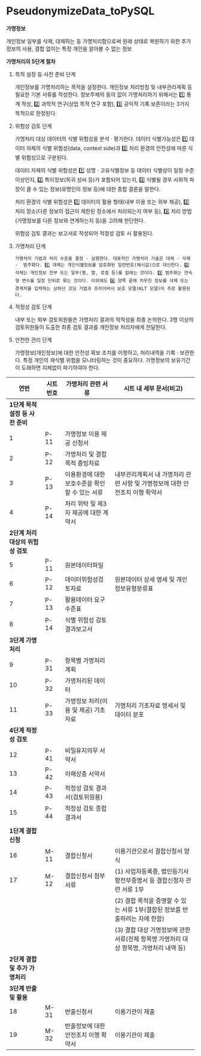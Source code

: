 # PseudonymizeData_toPySQL

**가명정보**

개인정보 일부를 삭제, 대체하는 등 가명처리함으로써 원래 상태로 복원하기 위한 추가정보의 사용, 결합 없이는 특정 개인을 알아볼 수 없는 정보

**가명처리의 5단계 절차**

1. 목적 설정 등 사전 준비 단계
    
    개인정보를 가명처리하는 목적을 설정한다. 개인정보 처리방침 및 내부관리계획 등 필요한 기본 서류를 작성한다. 정보주체의 동의 없이 가명처리하기 위해서는 1️⃣ 통계 작성, 2️⃣ 과학적 연구(상업 목적 연구 포함), 3️⃣ 공익적 기록 보존이라는 3가지 목적으로 한정된다. 
    
2. 위험성 검토 단계
    
    가명처리 대상 데이터의 식별 위험성을 분석 · 평가한다. 데이터 식별가능성은 1️⃣ 데이터 자체의 식별 위험성(data, context side)과 2️⃣ 처리 환경의 안전성에 따른 식별 위험성으로 구분된다. 
    
    데이터 자체의 식별 위험성은 1️⃣ 성명 · 고유식별정보 등 데이터 식별성이 일정 수준 이상인지, 2️⃣ 특이정보(희귀 성씨 등)가 포함되어 있는지, 3️⃣ 식별될 경우 사회적 파장이 클 수 있는 정보(유명인의 정보 등)에 대한 종합 결론을 말한다. 
    
    처리 환경의 식별 위험성은 1️⃣ 데이터의 활용 형태(내부 이용 또는 외부 제공), 2️⃣ 처리 장소(다른 정보의 접근이 제한된 장소에서 처리되는지 여부 등),  3️⃣ 처리 방법(가명정보를 다른 정보와 연계하는지 등)을 고려해 판단한다. 
    
    위험성 검토 결과는 보고서로 작성되어 적정성 검토 시 활용된다.
    
3. 가명처리 단계

    ```
    가명처리 기법과 처리 수준을 결정 · 실행한다. 대표적인 가명처리 기술은 대체 · 삭제 ·  범주화다. 1️⃣ 대체는 개인식별정보를 암호화된 일련번호(해시값)으로 대신한다. 2️⃣ 삭제는 개인정보 전부 또는 일부(행, 열, 로컬 등)를 없애는 것이다. 3️⃣ 범주화는 연속형 변수를 일정 단위로 묶는 것이다. 이외에도 4️⃣ 양쪽 끝에 치우친 정보를 삭제 또는 경계치를 입력하는 상하단 코딩 기법과 프라이버시 보호 모델(KLT 모델)이 주로 활용된다.
    ``` 
    
4. 적정성 검토 단계  
    
    내부 또는 외부 검토위원들은 가명처리 결과의 적적성을 최종 논의한다. 3명 이상의 검토위원들이 도출한 최종 검토 결과를 개인정보 처리자에게 전달한다. 
    
5. 안전한 관리 단계
    
    가명정보[개인정보]에 대한 안전성 확보 조치를 이행하고, 처리내역을 기록 ·  보관한다. 특정 개인의 재식별 위험을 모니터링하는 것이 중요하다. 가명정보의 보유기간이 도래하면 지체없이 파기하여야 한다.


| 연번 | 시트 번호 | 가명처리 관련 서류 | 시트 내 세부 문서(비고) |
| --- | --- | --- | --- | 
| **1단계 목적 설정 등 사전 준비** |
| 1 | P-11 | 가명정보 이용 제공 신청서 |  |
| 2 | P-12 | 가명처리 및 결합 목적 증빙자료 |  |
| 3 | P-13 | 이용환경에 대한 보호수준을 확인할 수 있는 서류 | 내부관리계획서 내 가명처리 관련 사항 및 가명정보에 대한 안전조치 이행 확약서 |
| 4 | P-14 | 처리 위탁 및 제3자 제공에 대한 계약서 |  |
| **2단계 처리 대상의 위험성 검토** |
| 5 | P-11 | 원본데이터파일 |  |
| 6 | P-12 | 데이터위험성검토자료 | 원본데이터 상세 명세 및 개인정보유형분류표 |
| 7 | P-13 | 활용데이터 요구 수준표 | |
| 8 | P-14 | 식별 위험성 검토 결과보고서 |  |
| **3단계 가명처리** |
| 9 | P-31 | 항목별 가명처리계획 |  |
| 10 | P-32 | 가명처리된 데이터 |  |
| 11 | P-33 | 가명정보 처리(이용 및 제공) 기초자료 | 가명처리 기초자료 명세서 및 데이터 분포 |
| **4단계 적정성 검토** |
| 12 | P-41 | 비밀유지의무 서약서 |  |
| 13 | P-42 | 이해상충 서약서 |  |
| 14 | P-43 | 적정성 검토 결과서(검토위원용) |  |
| 15 | P-44 | 적정성 검토 종합결과서 |  |
| | 
| **1단계 결합신청** |
| 16 | M-11 | 결합신청서 | 이용기관으로서 결합신청서 양식 |
| 17 | M-12 | 결합신청서 첨부서류 | (1) 사업자등록증, 법인등기사항전부증명서 등 결합신청자 관련 서류 1부 |
|   |      |                     | (2) 결합 목적을 증명할 수 있는 서류 1부(결합된 정보를 반출하려는 자에 한함) |
|   |      |                     | (3) 결합 대상 가명정보에 관한 서류(전체 항목명 가명처리 대상 항목명, 가명처리 내역 등) |
| **2단계 결합 및 추가 가명처리** |
| **3단계 반출 및 활용** |
| 18 | M-31 | 반출신청서 | 이용기관이 제출 |
| 19 | M-32 | 반출정보에 대한 안전조치 이행 확약서 | 이용기관이 제출 |
